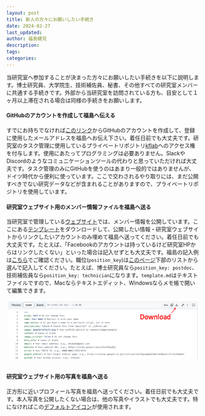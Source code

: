 ```yaml
---
layout: post
title: 新人の方々にお願いしたい手続き
date: 2024-02-27
last_updated: 
author: 福島健児
description: 
tags: 
categories: 
---
```


当研究室へ参加することが決まった方々にお願いしたい手続きを以下に説明します。博士研究員、大学院生、技術補佐員、秘書、その他すべての研究室メンバーに共通する手続きです。外部から当研究室を訪問されている方も、目安として１ヶ月以上滞在される場合は同様の手続きをお願いします。

#### GitHubのアカウントを作成して福島へ伝える
すでにお持ちでなければ[このリンク](https://github.com/signup)からGitHubのアカウントを作成して、登録に使用したメールアドレスを福島へお伝え下さい。着任日前でも大丈夫です。研究室のタスク管理に使用しているプライベートリポジトリ[kflab](https://github.com/kfuku52/kflab)へのアクセス権を付与します。使用にあたってプログラミングは必要ありません。SlackやDiscordのようなコミュニケーションツールの代わりと思っていただければ大丈夫です。タスク管理のみにGitHubを使うのはあまり一般的ではありませんが、ドイツ時代から便利に使っています。ここで交わされるやり取りには、まだ公開すべきでない研究データなどが含まれることがありますので、プライベートリポジトリを使用しています。

#### 研究室ウェブサイト用のメンバー情報ファイルを福島へ送る
当研究室で管理している[ウェブサイト](https://kenji-fukushima-lab.github.io/)では、メンバー情報を公開しています。ここにある[テンプレート](https://github.com/kenji-fukushima-lab/kenji-fukushima-lab.github.io/blob/main/_profiles/template.md?plain=1)をダウンロードして、公開したい情報・研究室ウェブサイトからリンクしたいアカウントのみ埋めて福島へ送ってください。着任日前でも大丈夫です。たとえば、「Facebookのアカウントは持っているけど研究室HPからはリンクしたくない」といった場合は記入せずとも大丈夫です。福島の記入例は[こちら](https://github.com/kenji-fukushima-lab/kenji-fukushima-lab.github.io/blob/main/_profiles/kenji_fukushima.md?plain=1)でご確認ください。職位(`position_key`)は[このページ](https://github.com/kenji-fukushima-lab/kenji-fukushima-lab.github.io/blob/main/_i18n/ja.yml)下部のリストから選んで記入してください。たとえば、博士研究員なら`position_key: postdoc`、技術補佐員なら`position_key: technician`になります。`template.md`はテキストファイルですので、Macならテキストエディット、Windowsならメモ帳で開いて編集できます。

<div align="center">
    <img src="/assets/img/posts/template_download.png" alt="" width="900"/>
</div>
<div style="margin-top: 30px;"></div>

#### 研究室ウェブサイト用の写真を福島へ送る
正方形に近いプロフィール写真を福島へ送ってください。着任日前でも大丈夫です。本人写真を公開したくない場合は、他の写真やイラストでも大丈夫です。特になければこの[デフォルトアイコン](https://github.com/kenji-fukushima-lab/kenji-fukushima-lab.github.io/blob/main/assets/img/people/default.png)が使用されます。
